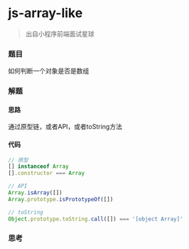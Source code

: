 # js-array-like

> 出自小程序前端面试星球

### 题目

如何判断一个对象是否是数组



### 解题

#### 思路

通过原型链，或者API，或者toString方法

#### 代码

```javascript
// 原型
[] instanceof Array
[].constructor === Array

// API
Array.isArray([])
Array.prototype.isPrototypeOf([])

// toString
Object.prototype.toString.call([]) === '[object Array]'
```





### 思考

